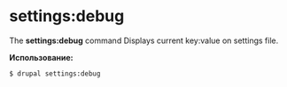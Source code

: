 # settings:debug
The **settings:debug** command Displays current key:value on settings file.

**Использование:**
```
$ drupal settings:debug 
```
